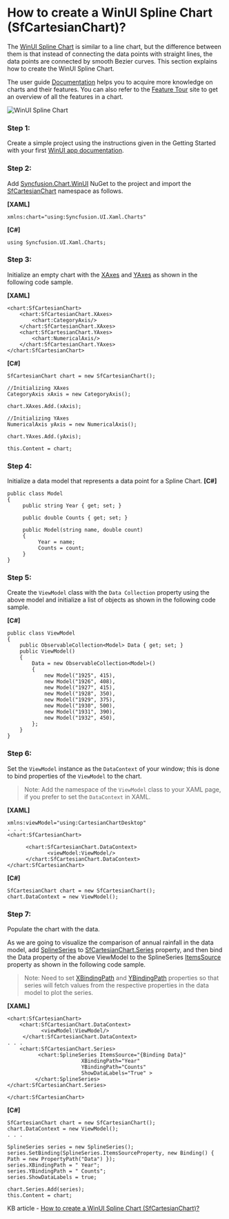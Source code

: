 # How to create a WinUI Spline Chart (SfCartesianChart)?

The [WinUI Spline Chart](https://www.syncfusion.com/winui-controls/charts/winui-spline-chart) is similar to a line chart, but the difference between them is that instead of connecting the data points with straight lines, the data points are connected by smooth Bezier curves. This section explains how to create the WinUI Spline Chart.

The user guide [Documentation](https://help.syncfusion.com/winui/cartesian-charts/getting-started) helps you to acquire more knowledge on charts and their features. You can also refer to the [Feature Tour](https://www.syncfusion.com/winui-controls/charts) site to get an overview of all the features in a chart.

![WinUI Spline Chart](https://user-images.githubusercontent.com/53489303/183799019-b230f5c3-f6ad-4394-9767-1e8480fcdb5d.png)

### Step 1: 
Create a simple project using the instructions given in the Getting Started with your first [WinUI app documentation](https://docs.microsoft.com/en-us/windows/apps/winui/winui3/create-your-first-winui3-app?tabs=csharp).

### Step 2: 
Add [Syncfusion.Chart.WinUI](https://www.nuget.org/packages/Syncfusion.Chart.WinUI/) NuGet to the project and import the [SfCartesianChart](https://help.syncfusion.com/cr/winui/Syncfusion.UI.Xaml.Charts.SfCartesianChart.html) namespace as follows.

**[XAML]**
```
xmlns:chart="using:Syncfusion.UI.Xaml.Charts"
```
**[C#]**
```
using Syncfusion.UI.Xaml.Charts;
```
### Step 3: 
Initialize an empty chart with the [XAxes](https://help.syncfusion.com/cr/winui/Syncfusion.UI.Xaml.Charts.SfCartesianChart.html#Syncfusion_UI_Xaml_Charts_SfCartesianChart_XAxes) and [YAxes](https://help.syncfusion.com/cr/winui/Syncfusion.UI.Xaml.Charts.SfCartesianChart.html#Syncfusion_UI_Xaml_Charts_SfCartesianChart_YAxes) as shown in the following code sample.

**[XAML]**
```
<chart:SfCartesianChart>
    <chart:SfCartesianChart.XAxes>
        <chart:CategoryAxis/>
    </chart:SfCartesianChart.XAxes>
    <chart:SfCartesianChart.YAxes>
        <chart:NumericalAxis/>
    </chart:SfCartesianChart.YAxes>
</chart:SfCartesianChart>
```
**[C#]**
```
SfCartesianChart chart = new SfCartesianChart();

//Initializing XAxes
CategoryAxis xAxis = new CategoryAxis();

chart.XAxes.Add.(xAxis);

//Initializing YAxes
NumericalAxis yAxis = new NumericalAxis();

chart.YAxes.Add.(yAxis);

this.Content = chart;
```
### Step 4: 
Initialize a data model that represents a data point for a Spline Chart.
**[C#]**
```
public class Model
{
     public string Year { get; set; }

     public double Counts { get; set; }

     public Model(string name, double count)
     {
          Year = name;
          Counts = count;
     }
}	
```
### Step 5: 
Create the `ViewModel` class with the `Data Collection` property using the above model and initialize a list of objects as shown in the following code sample.

**[C#]**
```
public class ViewModel
{
    public ObservableCollection<Model> Data { get; set; }
    public ViewModel()
    {
        Data = new ObservableCollection<Model>()
        {
            new Model("1925", 415),
            new Model("1926", 408),
            new Model("1927", 415),
            new Model("1928", 350),
            new Model("1929", 375),
            new Model("1930", 500),
            new Model("1931", 390),
            new Model("1932", 450),
        };
    }
}
```
### Step 6: 
Set the `ViewModel` instance as the `DataContext` of your window; this is done to bind properties of the `ViewModel` to the chart.
> Note: Add the namespace of the `ViewModel` class to your XAML page, if you prefer to set the `DataContext` in XAML.

**[XAML]**
```
xmlns:viewModel="using:CartesianChartDesktop"
. . .
<chart:SfCartesianChart>

      <chart:SfCartesianChart.DataContext>
             <viewModel:ViewModel/>
      </chart:SfCartesianChart.DataContext>
</chart:SfCartesianChart>
```
**[C#]**
```
SfCartesianChart chart = new SfCartesianChart();
chart.DataContext = new ViewModel();
```
### Step 7: 
Populate the chart with the data.

As we are going to visualize the comparison of annual rainfall in the data model, add [SplineSeries](https://help.syncfusion.com/cr/winui/Syncfusion.UI.Xaml.Charts.SplineSeries.html) to [SfCartesianChart.Series](https://help.syncfusion.com/cr/winui/Syncfusion.UI.Xaml.Charts.SfCartesianChart.html?tabs=tabid-1#Syncfusion_UI_Xaml_Charts_SfCartesianChart_Series) property, and then bind the Data property of the above ViewModel to the SplineSeries [ItemsSource](https://help.syncfusion.com/cr/winui/Syncfusion.UI.Xaml.Charts.ChartSeriesBase.html#Syncfusion_UI_Xaml_Charts_ChartSeriesBase_ItemsSource) property as shown in the following code sample.
> Note: Need to set [XBindingPath](https://help.syncfusion.com/cr/winui/Syncfusion.UI.Xaml.Charts.ChartSeriesBase.html#Syncfusion_UI_Xaml_Charts_ChartSeriesBase_XBindingPath) and [YBindingPath](https://help.syncfusion.com/cr/winui/Syncfusion.UI.Xaml.Charts.XyDataSeries.html?tabs=tabid-1#Syncfusion_UI_Xaml_Charts_XyDataSeries_YBindingPath) properties so that series will fetch values from the respective properties in the data model to plot the series.

**[XAML]**
```
<chart:SfCartesianChart>
    <chart:SfCartesianChart.DataContext>
           <viewModel:ViewModel/>
     </chart:SfCartesianChart.DataContext>
. . .
    <chart:SfCartesianChart.Series>
          <chart:SplineSeries ItemsSource="{Binding Data}"
                        XBindingPath="Year" 
                        YBindingPath="Counts"
                        ShowDataLabels="True" >
         </chart:SplineSeries>
</chart:SfCartesianChart.Series>

</chart:SfCartesianChart> 
```
**[C#]**
```
SfCartesianChart chart = new SfCartesianChart();
chart.DataContext = new ViewModel();
. . .

SplineSeries series = new SplineSeries();
series.SetBinding(SplineSeries.ItemsSourceProperty, new Binding() { Path = new PropertyPath("Data") });
series.XBindingPath = " Year";
series.YBindingPath = " Counts";
series.ShowDataLabels = true;

chart.Series.Add(series);
this.Content = chart;
```
 
KB article - [How to create a WinUI Spline Chart (SfCartesianChart)?](https://www.syncfusion.com/kb/13592/how-to-create-a-winui-spline-chart-sfcartesianchart)

